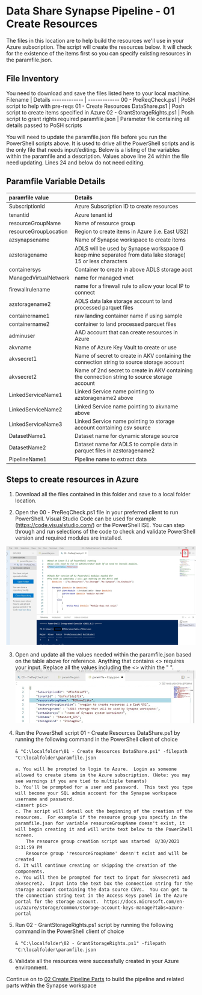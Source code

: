 # Data Share Synapse Pipeline - 01 Create Resources

The files in this location are to help build the resources we'll use in your Azure subscription.  The script will create the resources below.  It will check for the existence of the items first so you can specify existing resources in the paramfile.json.  

## File Inventory
You need to download and save the files listed here to your local machine.  
Filename  | Details
------------- | -------------
00 - PreReqCheck.ps1  | PoSH script to help with pre-reqs
01 - Create Resources DataShare.ps1  | Posh script to create items specified in Azure
02 - GrantStorageRights.ps1 | Posh script to grant rights required 
paramfile.json | Parameter file containing all details passed to PoSH scripts 

You will need to update the paramfile.json file before you run the PowerShell scripts above.  It is used to drive all the PowerShell scripts and is the only file that needs input/editing.  Below is a listing of the variables within the paramfile and a description.  Values above line 24 within the file need updating.  Lines 24 and below do not need editing. 

## Paramfile Variable Details
paramfile value | Details
| :--- | :--- 
SubscriptionId | Azure Subscription ID to create resources
tenantid | Azure tenant id 
resourceGroupName | Name of resource group 
resourceGroupLocation | Region to create items in Azure (i.e. East US2)
azsynapsename | Name of Synapse workspace to create items 
azstoragename | ADLS will be used by Synapse workspace (I keep mine separated from data lake storage) 15 or less characters
containersys | Container to create in above ADLS storage acct
ManagedVirtualNetwork | name for managed vnet 
firewallrulename | name for a firewall rule to allow your local IP to connect 
azstoragename2 | ADLS data lake storage account to land processed parquet files 
containername1 | raw landing container name if using sample 
containername2 | container to land processed parquet files 
adminuser | AAD account that can create resources in Azure 
akvname | Name of Azure Key Vault to create or use 
akvsecret1 | Name of secret to create in AKV containing the connection string to source storage account 
akvsecret2 | Name of 2nd secret to create in AKV containing the connection string to source storage account 
LinkedServiceName1 | Linked Service name pointing to azstoragename2 above
LinkedServiceName2 | Linked Service name pointing to akvname above
LinkedServiceName3 | Linked Service name pointing to storage account containing csv source
DatasetName1 | Dataset name for dynamic storage source
DatasetName2 | Dataset name for ADLS to compile data in parquet files in azstoragename2
PipelineName1 | Pipeline name to extract data

## Steps to create resources in Azure  

1. Download all the files contained in this folder and save to a local folder location.  

2. Open the 00 - PreReqCheck.ps1 file in your preferred client to run PowerShell.  Visual Studio Code can be used for example (https://code.visualstudio.com/) or the PowerShell ISE.  You can step through and run selections of the code to check and validate PowerShell version and required modules are installed.
  
![alt text](https://github.com/hfoley/EDU/blob/master/images/VSCodeRunSelection.jpg?raw=true)

3. Open and update all the values needed within the paramfile.json based on the table above for reference.  Anything that contains <> requires your input.  Replace all the values including the <> within the " ".  
	![alt text](https://github.com/hfoley/EDU/blob/master/images/EditingParamFile.jpg?raw=true)
4.  Run the PowerShell script 01 - Create Resources DataShare.ps1 by running the following command in the PowerShell client of choice

	`& "C:\localfolder\01 - Create Resources DataShare.ps1" -filepath "C:\localfolder\paramfile.json`
	
		a. You will be prompted to login to Azure.  Login as someone allowed to create items in the Azure subscription. (Note: you may see warnings if you are tied to multiple tenants) 
		b. You'll be prompted for a user and password.  This text you type will become your SQL admin account for the Synapse workspace username and password. 
		<insert pic>
		c. The script will detail out the beginning of the creation of the resources.  For example if the resource group you specify in the paramfile.json for variable resourceGroupName doesn't exist, it will begin creating it and will write text below to the PowerShell screen.  
			The resource group creation script was started  8/30/2021 8:31:59 PM
			Resource group 'resourceGroupName' doesn't exist and will be created
		d. It will continue creating or skipping the creation of the components. 
		e. You will then be prompted for text to input for akvsecret1 and akvsecret2.  Input into the text box the connection string for the storage account containing the data source CSVs.  You can get to the connection string text in the Access Keys panel in the Azure portal for the storage account.  https://docs.microsoft.com/en-us/azure/storage/common/storage-account-keys-manage?tabs=azure-portal  



5.  Run 02 - GrantStorageRights.ps1 script by running the following command in the PowerShell client of choice

	`& "C:\localfolder\02 - GrantStorageRights.ps1" -filepath "C:\localfolder\paramfile.json`

6.  Validate all the resources were successfully created in your Azure environment.  

Continue on to [02 Create Pipeline Parts](https://github.com/hfoley/DataSharePipeline/tree/main/02%20Create%20Pipeline%20Parts) to build the pipeline and related parts within the Synapse workspace 

